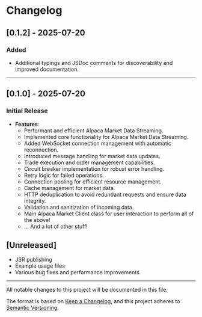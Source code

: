 # Changelog

## [0.1.2] - 2025-07-20

### Added

- Additional typings and JSDoc comments for discoverability and improved documentation.

---

## [0.1.0] - 2025-07-20

### Initial Release

- **Features**:
  - Performant and efficient Alpaca Market Data Streaming.
  - Implemented core functionality for Alpaca Market Data Streaming.
  - Added WebSocket connection management with automatic reconnection.
  - Introduced message handling for market data updates.
  - Trade execution and order management capabilities.
  - Circuit breaker implementation for robust error handling.
  - Retry logic for failed operations.
  - Connection pooling for efficient resource management.
  - Cache management for market data.
  - HTTP deduplication to avoid redundant requests and ensure data integrity.
  - Validation and sanitization of incoming data.
  - Main Alpaca Market Client class for user interaction to perform all of the above!
  - ... And a lot of other stuff!

## [Unreleased]

- JSR publishing
- Example usage files
- Various bug fixes and performance improvements.

---

All notable changes to this project will be documented in this file.

The format is based on [Keep a Changelog](https://keepachangelog.com/en/1.0.0/),
and this project adheres to [Semantic Versioning](https://semver.org/spec/v2.0.0.html).
